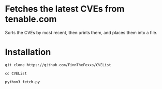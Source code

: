 # Fetches the latest CVEs from tenable.com

Sorts the CVEs by most recent, then prints them, and places them into a file.

# Installation

`git clone https://github.com/FinnTheFoxxo/CVEList`

`cd CVEList`

`python3 fetch.py`
